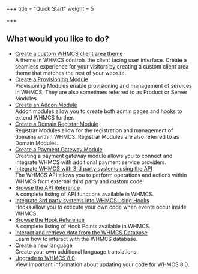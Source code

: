 +++
title = "Quick Start"
weight = 5

+++

## What would you like to do?

* [Create a custom WHMCS client area theme](/themes/getting-started)<br>A theme in WHMCS controls the client facing user interface. Create a seamless experience for your visitors by creating a custom client area theme that matches the rest of your website.
* [Create a Provisioning Module](/provisioning-modules)<br>Provisioning Modules enable provisioning and management of services in WHMCS. They are also sometimes referred to as Product or Server Modules.
* [Create an Addon Module](/addon-modules)<br>Addon modules allow you to create both admin pages and hooks to extend WHMCS further.
* [Create a Domain Registar Module](/domain-registrars)<br>Registrar Modules allow for the registration and management of domains within WHMCS. Registrar Modules are also referred to as Domain Modules.
* [Create a Payment Gateway Module](/payment-gateways)<br>Creating a payment gateway module allows you to connect and integrate WHMCS with additional payment service providers.
* [Integrate WHMCS with 3rd party systems using the API](/api)<br>The WHMCS API allows you to perform operations and actions within WHMCS from external third party and custom code.
* [Browse the API Reference](/api-reference)<br>A complete listing of API functions available in WHMCS.
* [Integrate 3rd party systems into WHMCS using Hooks](/hooks)<br>Hooks allow you to execute your own code when events occur inside WHMCS.
* [Browse the Hook Reference](/hooks-reference)<br>A complete listing of Hook Points available in WHMCS.
* [Interact and retrieve data from the WHMCS Database](/advanced/db-interaction)<br>Learn how to interact with the WHMCS database.
* [Create a new language](/languages/adding-a-language)<br>Create your own additional language translations.
* [Upgrade to WHMCS 8.0](/advanced/upgrade-to-whmcs-8)<br>View important information about updating your code for WHMCS 8.0.
